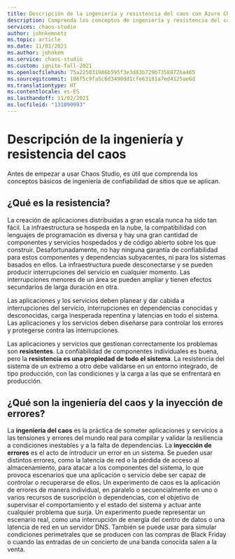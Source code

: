 ```yaml
---
title: Descripción de la ingeniería y resistencia del caos con Azure Chaos Studio
description: Comprenda los conceptos de ingeniería y resistencia del caos.
services: chaos-studio
author: johnkemnetz
ms.topic: article
ms.date: 11/01/2021
ms.author: johnkem
ms.service: chaos-studio
ms.custom: ignite-fall-2021
ms.openlocfilehash: 75a225031986b595f3e3d83b729b73588726a465
ms.sourcegitcommit: 106f5c9fa5c6d3498dd1cfe63181a7ed4125ae6d
ms.translationtype: HT
ms.contentlocale: es-ES
ms.lasthandoff: 11/02/2021
ms.locfileid: "131090993"
---
```

# <a name="understanding-chaos-engineering-and-resilience"></a>Descripción de la ingeniería y resistencia del caos

Antes de empezar a usar Chaos Studio, es útil que comprenda los conceptos básicos de ingeniería de confiabilidad de sitios que se aplican.

## <a name="what-is-resilience"></a>¿Qué es la resistencia?

La creación de aplicaciones distribuidas a gran escala nunca ha sido tan fácil. La infraestructura se hospeda en la nube, la compatibilidad con lenguajes de programación es diversa y hay una gran cantidad de componentes y servicios hospedados y de código abierto sobre los que construir. Desafortunadamente, no hay ninguna garantía de confiabilidad para estos componentes y dependencias subyacentes, ni para los sistemas basados en ellos. La infraestructura puede desconectarse y se pueden producir interrupciones del servicio en cualquier momento. Las interrupciones menores de un área se pueden ampliar y tienen efectos secundarios de larga duración en otra. 

Las aplicaciones y los servicios deben planear y dar cabida a interrupciones del servicio, interrupciones en dependencias conocidas y desconocidas, carga inesperada repentina y latencias en todo el sistema. Las aplicaciones y los servicios deben diseñarse para controlar los errores y protegerse contra las interrupciones. 

Las aplicaciones y servicios que gestionan correctamente los problemas son **resistentes**. La confiabilidad de componentes individuales es buena, pero la **resistencia es una propiedad de todo el sistema**. La resistencia del sistema de un extremo a otro debe validarse en un entorno integrado, de tipo producción, con las condiciones y la carga a las que se enfrentará en producción.

## <a name="what-are-chaos-engineering-and-fault-injection"></a>¿Qué son la ingeniería del caos y la inyección de errores?

La **ingeniería del caos** es la práctica de someter aplicaciones y servicios a las tensiones y errores del mundo real para compilar y validar la resiliencia a condiciones inestables y a la falta de dependencias. La **inyección de errores** es el acto de introducir un error en un sistema. Se pueden usar distintos errores, como la latencia de red o la pérdida de acceso al almacenamiento, para atacar a los componentes del sistema, lo que provoca escenarios que una aplicación o servicio debe ser capaz de controlar o recuperarse de ellos. Un experimento de caos es la aplicación de errores de manera individual, en paralelo o secuencialmente en uno o varios recursos de suscripción o dependencias, con el objetivo de supervisar el comportamiento y el estado del sistema y actuar ante cualquier problema que surja. Un experimento puede representar un escenario real, como una interrupción de energía del centro de datos o una latencia de red en un servidor DNS. También se puede usar para simular condiciones perimetrales que se producen con las compras de Black Friday o cuando las entradas de un concierto de una banda conocida salen a la venta.
